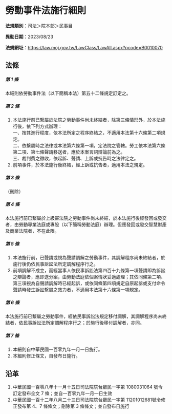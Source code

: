# 勞動事件法施行細則




**法規類別**：司法＞院本部＞民事目

**異動日期**：2023/08/23  

**法規網址**：https://law.moj.gov.tw/LawClass/LawAll.aspx?pcode=B0010070



## 法條
##### 第 1 條
本細則依勞動事件法（以下簡稱本法）第五十二條規定訂定之。

##### 第 2 條
1. 本法施行前已繫屬於法院之勞動事件尚未終結者，除第三條情形外，於本法施行後，依下列方式辦理：  
一、按其進行程度，依本法所定之程序終結之，不適用本法第十六條第二項規定。  
二、依繫屬時之法律或本法第六條第一項，定法院之管轄。勞工依本法第六條第二項、第七條聲請移送者，應於本案言詞辯論前為之。  
三、裁判費之徵收，依起訴、聲請、上訴或抗告時之法律定之。
1. 前項事件，於本法施行後終結，經上訴或抗告者，適用本法之規定。

##### 第 3 條
（刪除）

##### 第 4 條
本法施行前已繫屬於上級審法院之勞動事件尚未終結，於本法施行後經發回或發交者，由勞動專業法庭或專股（以下簡稱勞動法庭）辦理。但應發回或發交智慧財產及商業法院者，不在此限。

##### 第 5 條
1. 本法施行前，已聲請或視為聲請調解之勞動事件，其調解程序尚未終結者，於施行後仍依民事訴訟法所定調解程序行之。
1. 前項調解不成立，而經當事人依民事訴訟法第四百十九條第一項聲請即為訴訟之辯論者，應即送分案，由勞動法庭依個案情狀妥適處理；其依同條第二項、第三項視為自聲請調解時已經起訴，或依同條第四項規定自原起訴或支付命令聲請時發生訴訟繫屬之效力者，不適用本法第十六條第一項規定。

##### 第 6 條
本法施行前已繫屬之勞動事件，經依民事訴訟法規定移付調解，其調解程序尚未終結者，依民事訴訟法所定調解程序行之；於施行後移付調解者，亦同。

##### 第 7 條
1. 本細則自中華民國一百零九年一月一日施行。
1. 本細則修正條文，自發布日施行。

## 沿革
1. 中華民國一百零八年十一月十五日司法院院台廳民一字第 1080031064 號令訂定發布全文 7  條；並自一百零九年一月一日生效
1. 中華民國一百十二年八月二十三日司法院院台廳民一字第 11201012681號令修正發布第 4、7 條條文；刪除第 3  條條文；並自發布日施行
